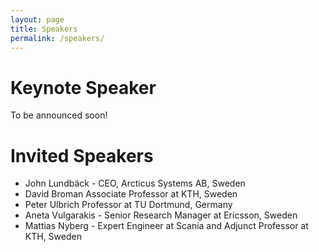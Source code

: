 ```yaml
---
layout: page
title: Speakers
permalink: /speakers/
---
```

# Keynote Speaker

To be announced soon!

# Invited Speakers

* John Lundbäck - CEO, Arcticus Systems AB, Sweden
* David Broman Associate Professor at KTH, Sweden
* Peter Ulbrich Professor at TU Dortmund, Germany
* Aneta Vulgarakis - Senior Research Manager at Ericsson, Sweden
* Mattias Nyberg - Expert Engineer at Scania and Adjunct Professor at KTH, Sweden
